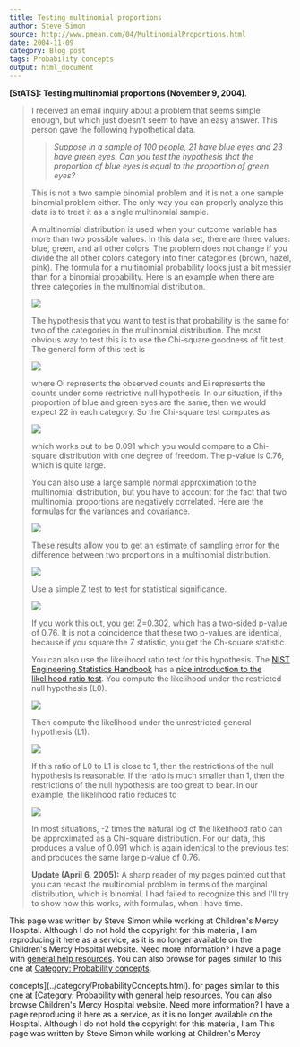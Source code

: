 ```yaml
---
title: Testing multinomial proportions
author: Steve Simon
source: http://www.pmean.com/04/MultinomialProportions.html
date: 2004-11-09
category: Blog post
tags: Probability concepts
output: html_document
---
```

**[StATS]: Testing multinomial proportions (November
9, 2004)**.

> I received an email inquiry about a problem that seems simple enough,
> but which just doesn\'t seem to have an easy answer. This person gave
> the following hypothetical data.
>
> > *Suppose in a sample of 100 people, 21 have blue eyes and 23 have
> > green eyes. Can you test the hypothesis that the proportion of blue
> > eyes is equal to the proportion of green eyes?*
>
> This is not a two sample binomial problem and it is not a one sample
> binomial problem either. The only way you can properly analyze this
> data is to treat it as a single multinomial sample.
>
> A multinomial distribution is used when your outcome variable has more
> than two possible values. In this data set, there are three values:
> blue, green, and all other colors. The problem does not change if you
> divide the all other colors category into finer categories (brown,
> hazel, pink). The formula for a multinomial probability looks just a
> bit messier than for a binomial probability. Here is an example when
> there are three categories in the multinomial distribution.
>
> ![](../weblog/images/multinomial1.gif)
>
> The hypothesis that you want to test is that probability is the same
> for two of the categories in the multinomial distribution. The most
> obvious way to test this is to use the Chi-square goodness of fit
> test. The general form of this test is
>
> ![](../weblog/images/multinomial2.gif)
>
> where Oi represents the observed counts and Ei represents the counts
> under some restrictive null hypothesis. In our situation, if the
> proportion of blue and green eyes are the same, then we would expect
> 22 in each category. So the Chi-square test computes as
>
> ![](../weblog/images/multinomial3.gif)
>
> which works out to be 0.091 which you would compare to a Chi-square
> distribution with one degree of freedom. The p-value is 0.76, which is
> quite large.
>
> You can also use a large sample normal approximation to the
> multinomial distribution, but you have to account for the fact that
> two multinomial proportions are negatively correlated. Here are the
> formulas for the variances and covariance.
>
> ![](../weblog/images/multinomial4.gif)
>
> These results allow you to get an estimate of sampling error for the
> difference between two proportions in a multinomial distribution.
>
> ![](../weblog/images/multinomial5.gif)
>
> Use a simple Z test to test for statistical significance.
>
> ![](../weblog/images/multinomial6.gif)
>
> If you work this out, you get Z=0.302, which has a two-sided p-value
> of 0.76. It is not a coincidence that these two p-values are
> identical, because if you square the Z statistic, you get the
> Ch-square statistic.
>
> You can also use the likelihood ratio test for this hypothesis. The
> [NIST Engineering Statistics
> Handbook](http://www.itl.nist.gov/div898/handbook/index.htm) has a
> [nice introduction to the likelihood ratio
> test](http://www.itl.nist.gov/div898/handbook/apr/section2/apr233.htm).
> You compute the likelihood under the restricted null hypothesis (L0).
>
> ![](../weblog/images/multinomial7.gif)
>
> Then compute the likelihood under the unrestricted general hypothesis
> (L1).
>
> ![](../weblog/images/multinomial8.gif)
>
> If this ratio of L0 to L1 is close to 1, then the restrictions of the
> null hypothesis is reasonable. If the ratio is much smaller than 1,
> then the restrictions of the null hypothesis are too great to bear. In
> our example, the likelihood ratio reduces to
>
> ![](../weblog/images/multinomial9.gif)
>
> In most situations, -2 times the natural log of the likelihood ratio
> can be approximated as a Chi-square distribution. For our data, this
> produces a value of 0.091 which is again identical to the previous
> test and produces the same large p-value of 0.76.
>
> **Update (April 6, 2005):** A sharp reader of my pages pointed out
> that you can recast the multinomial problem in terms of the marginal
> distribution, which is binomial. I had failed to recognize this and
> I\'ll try to show how this works, with formulas, when I have time.

This page was written by Steve Simon while working at Children\'s Mercy
Hospital. Although I do not hold the copyright for this material, I am
reproducing it here as a service, as it is no longer available on the
Children\'s Mercy Hospital website. Need more information? I have a page
with [general help resources](../GeneralHelp.html). You can also browse
for pages similar to this one at [Category: Probability
concepts](../category/ProbabilityConcepts.html).
<!---More--->
concepts](../category/ProbabilityConcepts.html).
for pages similar to this one at [Category: Probability
with [general help resources](../GeneralHelp.html). You can also browse
Children\'s Mercy Hospital website. Need more information? I have a page
reproducing it here as a service, as it is no longer available on the
Hospital. Although I do not hold the copyright for this material, I am
This page was written by Steve Simon while working at Children\'s Mercy

<!---Do not use
**[StATS]: Testing multinomial proportions (November
This page was written by Steve Simon while working at Children\'s Mercy
Hospital. Although I do not hold the copyright for this material, I am
reproducing it here as a service, as it is no longer available on the
Children\'s Mercy Hospital website. Need more information? I have a page
with [general help resources](../GeneralHelp.html). You can also browse
for pages similar to this one at [Category: Probability
concepts](../category/ProbabilityConcepts.html).
--->


